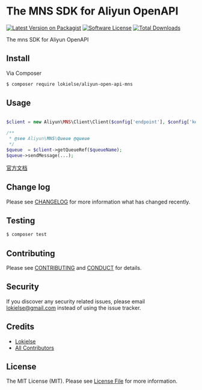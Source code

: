 The MNS SDK for Aliyun OpenAPI
==============================

[![Latest Version on Packagist][ico-version]][link-packagist]
[![Software License][ico-license]](LICENSE.md)
[![Total Downloads][ico-downloads]][link-downloads]


The mns SDK for Aliyun OpenAPI


## Install

Via Composer

``` bash
$ composer require lokielse/aliyun-open-api-mns
```

## Usage

```php

$client = new Aliyun\MNS\Client\Client($config['endpoint'], $config['key'], $config['secret']);

/**
 * @see Aliyun\MNS\Queue @queue
 */ 
$queue  = $client->getQueueRef($queueName);
$queue->sendMessage(...);

```
[官方文档](https://help.aliyun.com/document_detail/29573.html)


## Change log

Please see [CHANGELOG](CHANGELOG.md) for more information what has changed recently.

## Testing

``` bash
$ composer test
```

## Contributing

Please see [CONTRIBUTING](CONTRIBUTING.md) and [CONDUCT](CONDUCT.md) for details.

## Security

If you discover any security related issues, please email lokielse@gmail.com instead of using the issue tracker.

## Credits

- [Lokielse][link-author]
- [All Contributors][link-contributors]

## License

The MIT License (MIT). Please see [License File](LICENSE.md) for more information.

[ico-version]: https://img.shields.io/packagist/v/lokielse/aliyun-open-api-mns.svg?style=flat-square
[ico-license]: https://img.shields.io/badge/license-MIT-brightgreen.svg?style=flat-square
[ico-travis]: https://img.shields.io/travis/lokielse/aliyun-open-api-mns/master.svg?style=flat-square
[ico-scrutinizer]: https://img.shields.io/scrutinizer/coverage/g/lokielse/aliyun-open-api-mns.svg?style=flat-square
[ico-code-quality]: https://img.shields.io/scrutinizer/g/lokielse/aliyun-open-api-mns.svg?style=flat-square
[ico-downloads]: https://img.shields.io/packagist/dt/lokielse/aliyun-open-api-mns.svg?style=flat-square

[link-packagist]: https://packagist.org/packages/lokielse/aliyun-open-api-mns
[link-travis]: https://travis-ci.org/lokielse/aliyun-open-api-mns
[link-scrutinizer]: https://scrutinizer-ci.com/g/lokielse/aliyun-open-api-mns/code-structure
[link-code-quality]: https://scrutinizer-ci.com/g/lokielse/aliyun-open-api-mns
[link-downloads]: https://packagist.org/packages/lokielse/aliyun-open-api-mns
[link-author]: https://github.com/lokielse
[link-contributors]: ../../contributors